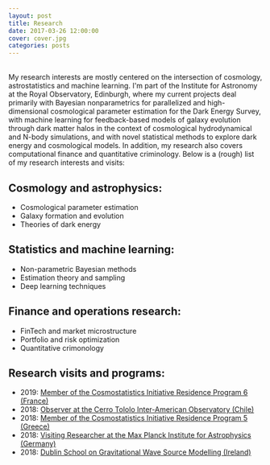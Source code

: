 ```yaml
---
layout: post
title: Research
date: 2017-03-26 12:00:00
cover: cover.jpg
categories: posts
---
```


<br>
My research interests are mostly centered on the intersection of cosmology, astrostatistics and machine learning. I'm part of the Institute for Astronomy at the Royal Observatory, Edinburgh, where my current projects deal primarily with Bayesian nonparametrics for parallelized and high-dimensional cosmological parameter estimation for the Dark Energy Survey, with machine learning for feedback-based models of galaxy evolution through dark matter halos in the context of cosmological hydrodynamical and N-body simulations, and with novel statistical methods to explore dark energy and cosmological models. In addition, my research also covers computational finance and quantitative criminology. Below is a (rough) list of my research interests and visits:

## Cosmology and astrophysics:

* Cosmological parameter estimation
* Galaxy formation and evolution
* Theories of dark energy

## Statistics and machine learning:

* Non-parametric Bayesian methods
* Estimation theory and sampling
* Deep learning techniques

## Finance and operations research:

* FinTech and market microstructure
* Portfolio and risk optimization
* Quantitative crimonology


## Research visits and programs:

* 2019: [Member of the Cosmostatistics Initiative Residence Program 6 (France)](https://cosmostatistics-initiative.org/residence-programs/crp6/)
* 2018: [Observer at the Cerro Tololo Inter-American Observatory (Chile)](http://www.ctio.noao.edu/noao)
* 2018: [Member of the Cosmostatistics Initiative Residence Program 5 (Greece)](https://cosmostatistics-initiative.org/residence-programs/coin-residence-program-5-chania-greece/)
* 2018: [Visiting Researcher at the Max Planck Institute for Astrophysics (Germany)](https://www.mpa-garching.mpg.de)
* 2018: [Dublin School on Gravitational Wave Source Modelling (Ireland)](https://maths.ucd.ie/dsgwsm)

<br>
